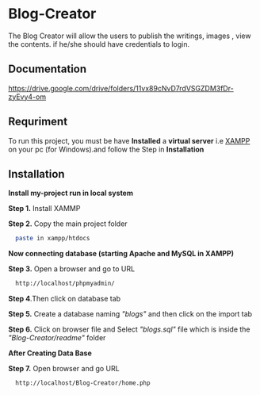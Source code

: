 # Blog-Creator

The Blog Creator will allow the users to publish the writings, images , view the contents. if he/she should have credentials to login.

## Documentation

https://drive.google.com/drive/folders/11vx89cNvD7rdVSGZDM3fDr-zyEvy4-om
 

## Requriment

To run this project, you must be have **Installed** a **virtual server** i.e [XAMPP](https://www.apachefriends.org/download.html) on your pc (for Windows).and follow the Step in **Installation**


## Installation

**Install my-project  run in local system**

**Step 1.** Install XAMMP

**Step 2.** Copy the main project folder

```bash
  paste in xampp/htdocs
```

**Now connecting database (starting Apache and MySQL in XAMPP)**

**Step 3.** Open a browser and go to URL 

```bash
  http://localhost/phpmyadmin/
```

**Step 4**.Then click on database tab

**Step 5.** Create a database naming *"blogs"*
and then click on the import tab

**Step 6.** Click on browser file and Select *"blogs.sql"* file which is inside the *"Blog-Creator/readme"* folder

**After Creating Data Base**

**Step 7.** Open browser and go URL 
```bash
  http://localhost/Blog-Creator/home.php
```
